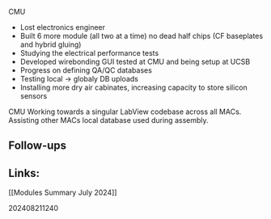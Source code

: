 
CMU 

- Lost electronics engineer 
- Built 6 more module (all two at a time) no dead half chips (CF baseplates and hybrid gluing)
- Studying the electrical performance tests
- Developed wirebonding GUI tested at CMU and being setup at UCSB
- Progress on defining QA/QC databases 
- Testing local -> globaly DB uploads
- Installing more dry air cabinates, increasing capacity to store silicon sensors
  
CMU Working towards a singular LabView codebase across all MACs. Assisting other MACs local database used during assembly.

## Follow-ups


## Links: 

[[Modules Summary July 2024]]

202408211240

